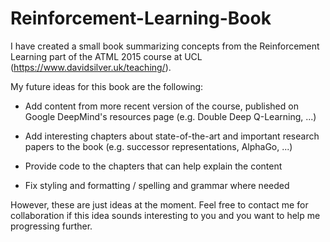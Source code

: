# Reinforcement-Learning-Book

I have created a small book summarizing concepts from the Reinforcement Learning part of the ATML 2015 course at UCL (https://www.davidsilver.uk/teaching/).

My future ideas for this book are the following:

- Add content from more recent version of the course, published on Google DeepMind's resources page (e.g. Double Deep Q-Learning, ...)

- Add interesting chapters about state-of-the-art and important research papers to the book (e.g. successor representations, AlphaGo, ...)

- Provide code to the chapters that can help explain the content

- Fix styling and formatting / spelling and grammar where needed

However, these are just ideas at the moment. Feel free to contact me for collaboration if this idea sounds interesting to you and you want to help me progressing further. 
